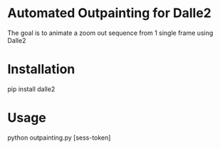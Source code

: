 # Automated Outpainting for Dalle2

The goal is to animate a zoom out sequence from 1 single frame using Dalle2


# Installation
pip install dalle2

# Usage
python outpainting.py [sess-token]